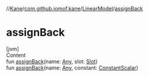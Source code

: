 //[Kane](../../index.md)/[com.github.jomof.kane](../index.md)/[LinearModel](index.md)/[assignBack](assign-back.md)



# assignBack  
[jvm]  
Content  
fun [assignBack](assign-back.md)(name: [Any](https://kotlinlang.org/api/latest/jvm/stdlib/kotlin/-any/index.html), slot: [Slot](../-slot/index.md))  
fun [assignBack](assign-back.md)(name: [Any](https://kotlinlang.org/api/latest/jvm/stdlib/kotlin/-any/index.html), constant: [ConstantScalar](../-constant-scalar/index.md))  



